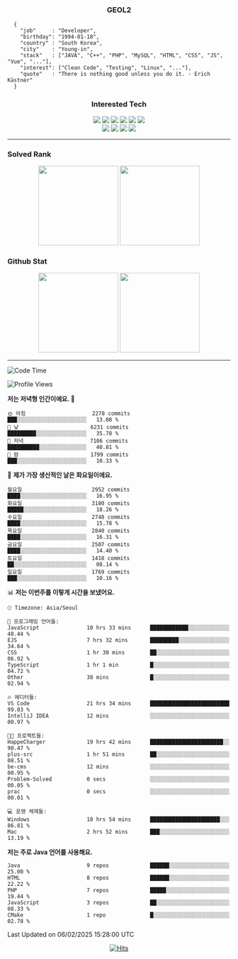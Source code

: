 <div align="center">

  ### GEOL2
</div>

```
  {
    "job"     : "Developer",
    "birthday": "1994-01-18",
    "country" : "South Korea",
    "city"    : "Young-in",
    "stack"   : ["JAVA", "C++", "PHP", "MySQL", "HTML", "CSS", "JS", "Vue", "..."],
    "interest": ["Clean Code", "Testing", "Linux", "..."], 
    "quote"   : "There is nothing good unless you do it. - Erich Kästner"
  }
  ```
  
<div align="center">
  
  ### Interested Tech
  
  <img src="https://img.shields.io/badge/Laravel-F05340?style=flat-square&logo=Laravel&logoColor=white">
  <img src="https://img.shields.io/badge/SpringBoot-6DB33F?style=flat-square&logo=SpringBoot&logoColor=white">
  <img src="https://img.shields.io/badge/-NestJs-ea2845?style=flat-square&logo=nestjs&logoColor=white">
  <img src="https://img.shields.io/badge/Express-000000?style=flat-square&logo=Express&logoColor=white">
  <img src="https://img.shields.io/badge/Three.js-000000?style=flat-square&logo=Three.js&logoColor=white">
  <img src="https://img.shields.io/badge/OpenAI-%23412991?style=flat-square&logo=openai&logoColor=white">
  <br>
  <img src="https://img.shields.io/badge/Java-ED8B00?style=flat-square&logo=openjdk&logoColor=white">
  <img src="https://img.shields.io/badge/JavaScript-F7DF1E?style=flat-square&logo=JavaScript&logoColor=black">
  <img src="https://img.shields.io/badge/TypeScript-007acc?style=flat-square&logo=TypeScript&logoColor=black">
  <img src="https://img.shields.io/badge/MySQL-4479A1?style=flat-square&logo=mysql&logoColor=white"><br>

</div>

------------

  ### Solved Rank
  
  <div align="center">
    <img height="180em" src="https://mazassumnida.wtf/api/v2/generate_badge?boj=geol2">
    <img height="180em" src="https://leetcard.jacoblin.cool/Geol2?theme=light&font=Gugi&border=0&radius=20">
  </div>
  
  ### Github Stat 
  <div align="center">
    <img height="180em" src="https://github-readme-stats-git-masterrstaa-rickstaa.vercel.app/api?username=geol2&show_icons=true&theme=dark">
    <img height="180em" src="https://github-readme-stats-git-masterrstaa-rickstaa.vercel.app/api/top-langs/?username=geol2&show_icons=true&hide=css,scss,html&layout=compact&theme=dark&count_private=true&langs_count=8">
  </div>
  
------------
<!--START_SECTION:waka-->
![Code Time](http://img.shields.io/badge/Code%20Time-3%2C882%20hrs%2032%20mins-blue)

![Profile Views](http://img.shields.io/badge/Profile%20Views-8-blue)

**저는 저녁형 인간이에요. 🦉** 

```text
🌞 아침                     2278 commits        ███░░░░░░░░░░░░░░░░░░░░░░   13.08 % 
🌆 낮　                     6231 commits        █████████░░░░░░░░░░░░░░░░   35.78 % 
🌃 저녁                     7106 commits        ██████████░░░░░░░░░░░░░░░   40.81 % 
🌙 밤　                     1799 commits        ███░░░░░░░░░░░░░░░░░░░░░░   10.33 % 
```
📅 **제가 가장 생산적인 날은 화요일이에요.** 

```text
월요일                      2952 commits        ████░░░░░░░░░░░░░░░░░░░░░   16.95 % 
화요일                      3180 commits        █████░░░░░░░░░░░░░░░░░░░░   18.26 % 
수요일                      2748 commits        ████░░░░░░░░░░░░░░░░░░░░░   15.78 % 
목요일                      2840 commits        ████░░░░░░░░░░░░░░░░░░░░░   16.31 % 
금요일                      2507 commits        ████░░░░░░░░░░░░░░░░░░░░░   14.40 % 
토요일                      1418 commits        ██░░░░░░░░░░░░░░░░░░░░░░░   08.14 % 
일요일                      1769 commits        ███░░░░░░░░░░░░░░░░░░░░░░   10.16 % 
```


📊 **저는 이번주를 이렇게 시간을 보냈어요.** 

```text
🕑︎ Timezone: Asia/Seoul

💬 프로그래밍 언어들: 
JavaScript               10 hrs 33 mins      ████████████░░░░░░░░░░░░░   48.44 % 
EJS                      7 hrs 32 mins       █████████░░░░░░░░░░░░░░░░   34.64 % 
CSS                      1 hr 30 mins        ██░░░░░░░░░░░░░░░░░░░░░░░   06.92 % 
TypeScript               1 hr 1 min          █░░░░░░░░░░░░░░░░░░░░░░░░   04.72 % 
Other                    38 mins             █░░░░░░░░░░░░░░░░░░░░░░░░   02.94 % 

🔥 에디터들: 
VS Code                  21 hrs 34 mins      █████████████████████████   99.03 % 
IntelliJ IDEA            12 mins             ░░░░░░░░░░░░░░░░░░░░░░░░░   00.97 % 

🐱‍💻 프로젝트들: 
HappeCharger             19 hrs 42 mins      ███████████████████████░░   90.47 % 
plus-src                 1 hr 51 mins        ██░░░░░░░░░░░░░░░░░░░░░░░   08.51 % 
be-cms                   12 mins             ░░░░░░░░░░░░░░░░░░░░░░░░░   00.95 % 
Problem-Solved           0 secs              ░░░░░░░░░░░░░░░░░░░░░░░░░   00.05 % 
prac                     0 secs              ░░░░░░░░░░░░░░░░░░░░░░░░░   00.01 % 

💻 운영 체제들: 
Windows                  18 hrs 54 mins      ██████████████████████░░░   86.81 % 
Mac                      2 hrs 52 mins       ███░░░░░░░░░░░░░░░░░░░░░░   13.19 % 
```

**저는 주로 Java 언어를 사용해요.** 

```text
Java                     9 repos             ██████░░░░░░░░░░░░░░░░░░░   25.00 % 
HTML                     8 repos             ██████░░░░░░░░░░░░░░░░░░░   22.22 % 
PHP                      7 repos             █████░░░░░░░░░░░░░░░░░░░░   19.44 % 
JavaScript               3 repos             ██░░░░░░░░░░░░░░░░░░░░░░░   08.33 % 
CMake                    1 repo              █░░░░░░░░░░░░░░░░░░░░░░░░   02.78 % 
```




 Last Updated on 06/02/2025 15:28:00 UTC
<!--END_SECTION:waka-->

<div align="center">
  
  [![Hits](https://hits.seeyoufarm.com/api/count/incr/badge.svg?url=https%3A%2F%2Fgithub.com%2Fgeol2&count_bg=%2379C83D&title_bg=%23555555&icon=myspace.svg&icon_color=%23E7E7E7&title=hits&edge_flat=false)](https://hits.seeyoufarm.com)
  
</div>

<!--
**Geol2/Geol2** is a ✨ _special_ ✨ repository because its `README.md` (this file) appears on your GitHub profile.

Here are some ideas to get you started:
- 🔭 I’m currently working on ...
- 🌱 I’m currently learning ...
- 👯 I’m looking to collaborate on ...
- 🤔 I’m looking for help with ...
- 💬 Ask me about ...
- 📫 How to reach me: ...
- 😄 Pronouns: ...
- ⚡ Fun fact: ...
-->

